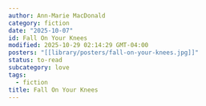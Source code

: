 ```yaml
---
author: Ann-Marie MacDonald
category: fiction
date: "2025-10-07"
id: Fall On Your Knees
modified: 2025-10-29 02:14:29 GMT-04:00
posters: "[[library/posters/fall-on-your-knees.jpg]]"
status: to-read
subcategory: love
tags:
  - fiction
title: Fall On Your Knees
---
```

